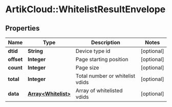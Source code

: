 # ArtikCloud::WhitelistResultEnvelope

## Properties
Name | Type | Description | Notes
------------ | ------------- | ------------- | -------------
**dtid** | **String** | Device type id | [optional] 
**offset** | **Integer** | Page starting position | [optional] 
**count** | **Integer** | Page size | [optional] 
**total** | **Integer** | Total number or whitelist vdids | [optional] 
**data** | [**Array&lt;Whitelist&gt;**](Whitelist.md) | Array of whitelisted vdids | [optional] 


